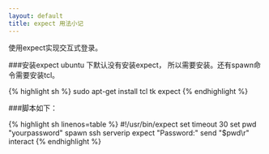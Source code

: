 ```yaml
---
layout: default
title: expect 用法小记
---
```


使用expect实现交互式登录。

###安装expect
ubuntu 下默认没有安装expect， 所以需要安装。还有spawn命令需要安装tcl。

{% highlight sh %}
sudo apt-get install tcl tk expect
{% endhighlight %}

###脚本如下：

{% highlight sh linenos=table %}
#!/usr/bin/expect
set timeout 30
set pwd "yourpassword"
spawn ssh serverip
expect "Password:"
send "$pwd\r"
interact
{% endhighlight %}

